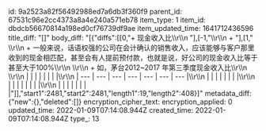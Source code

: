 id: 9a2523a82f56492988ed7a6db3f360f9
parent_id: 67531c96e2cc4373a8a4e240a571eb78
item_type: 1
item_id: dbdcb56670814a198ed0cf76739df9ae
item_updated_time: 1641712436596
title_diff: "[]"
body_diff: "[{\"diffs\":[[0,\"+ 现金收入比\\\r\\\n   \"],[-1,\"\\\r\\\n   + \"],[1,\"  \\\r\\\n     + 一般来说，话语权强的公司在会计确认的销售收入，应该能够与客户那里收到的现金相匹配，甚至会有人提前预付款，也就是说，好公司的现金收入比等于甚至大于100%\\\r\\\n     \\\r\\\n     + 如，茅台2012~2017 年第三季度现金收入比\\\r\\\n       \\\r\\\n       |     |     |     |     |     |     |     |\\\r\\\n       | --- | --- | --- | --- | --- | --- | --- |\\\r\\\n       |     |     |     |     |     |     |     |\\\r\\\n       |     |     |     |     |     |     |     |\\\r\\\n       |     |     |     |     |     |     |     |\"]],\"start1\":2481,\"start2\":2481,\"length1\":19,\"length2\":408}]"
metadata_diff: {"new":{},"deleted":[]}
encryption_cipher_text: 
encryption_applied: 0
updated_time: 2022-01-09T07:14:08.944Z
created_time: 2022-01-09T07:14:08.944Z
type_: 13